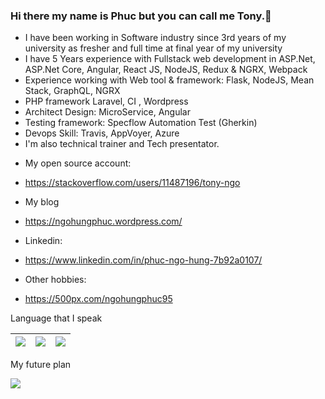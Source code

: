 ### Hi there my name is Phuc but you can call me Tony.👋

- I have been working in Software industry since 3rd years of my university as fresher and full time at final year of my university
- I have 5 Years experience with Fullstack web development in ASP.Net, ASP.Net Core, Angular, React JS, NodeJS, Redux & NGRX, Webpack
- Experience working with Web tool & framework: Flask, NodeJS, Mean Stack, GraphQL, NGRX
- PHP framework Laravel, CI , Wordpress
- Architect Design: MicroService, Angular
- Testing framework: Specflow Automation Test (Gherkin)
- Devops Skill: Travis, AppVoyer, Azure
- I'm also technical trainer and Tech presentator.

* My open source account:
+ https://stackoverflow.com/users/11487196/tony-ngo

* My blog
+ https://ngohungphuc.wordpress.com/

* Linkedin:
+ https://www.linkedin.com/in/phuc-ngo-hung-7b92a0107/

* Other hobbies:
- https://500px.com/ngohungphuc95

Language that I speak

| <img src="https://ngohungphuc.files.wordpress.com/2020/06/uk.png?w=64"/> | <img src="https://ngohungphuc.files.wordpress.com/2020/06/flag-2.png?w=64"/> | <img src="https://ngohungphuc.files.wordpress.com/2020/06/flag-1.png?w=64"/> |
| ------ | ------ | ------ |

My future plan

<img src="https://ngohungphuc.files.wordpress.com/2020/06/flag-3.png?w=64"/>

<!--
**ngohungphuc/ngohungphuc** is a ✨ _special_ ✨ repository because its `README.md` (this file) appears on your GitHub profile.

Here are some ideas to get you started:

- 🔭 I’m currently working on ...
- 🌱 I’m currently learning ...
- 👯 I’m looking to collaborate on ...
- 🤔 I’m looking for help with ...
- 💬 Ask me about ...
- 📫 How to reach me: ...
- 😄 Pronouns: ...
- ⚡ Fun fact: ...
-->
